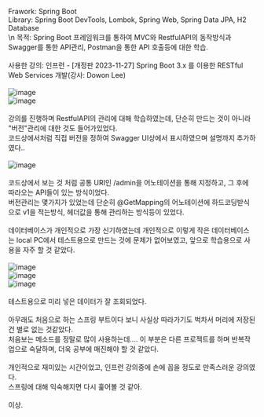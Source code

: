 
Frawork: Spring Boot <br/>
Library: Spring Boot DevTools, Lombok, Spring Web, Spring Data JPA, H2 Database <br/>
\n
목적: Spring Boot 프레임워크를 통하여 MVC와 RestfulAPI의 동작방식과 Swagger를 통한 API관리, Postman을 통한 API 호출등에 대한 학습.<br/>
<br/>
사용한 강의: 인프런 - [개정판 2023-11-27] Spring Boot 3.x 를 이용한 RESTful Web Services 개발(강사: Dowon Lee)<br/>
<br/>
![image](https://github.com/Yoo-mingi/JAVA-RestfulAIP-Tranning/assets/95891534/b3657162-4ed7-4b32-97f4-3298a2e59fa8)<br/>
![image](https://github.com/Yoo-mingi/JAVA-RestfulAIP-Tranning/assets/95891534/3edec568-b83d-4bc5-a377-e78c78e00434)<br/>
<br/>
강의를 진행하며 RestfulAPI의 관리에 대해 학습하였는데, 단순히 만드는 것이 아니라 "버전"관리에 대한 것도 들어가있었다. <br/>
코드상에서처럼 직접 버전을 정하여 Swagger UI상에서 표시하였으며 설명까지 추가하였다.. <br/>
<br/>
![image](https://github.com/Yoo-mingi/JAVA-RestfulAIP-Tranning/assets/95891534/cb5b2dd6-4f9c-47a3-9212-c4bd0401ce8b)<br/>
<br/>
코드상에서 보는 것 처럼 공통 URI인 /admin을 어노테이션을 통해 지정하고, 그 후에 따라오는 API들이 있는 방식이었다.<br/>
버전관리는 몇가지가 있었는데 단순히 @GetMapping의 어노테이션에 하드코딩받식으로 v1을 적는방식, 헤더값을 통해 관리하는 방식등이 있었다.<br/>
<br/>
데이터베이스가 개인적으로 가장 신기하였는데 개인적으로 이렇게 작은 데이터베이스는 local PC에서 테스트용으로 만드는 것에 문제가 없어보였고, 앞으로 학습용으로 사용을 자주 할 것 같았다.<br/>
<br/>
![image](https://github.com/Yoo-mingi/JAVA-RestfulAIP-Tranning/assets/95891534/8025d0ec-e154-4326-84ef-892e0ab84d04)<br/>
![image](https://github.com/Yoo-mingi/JAVA-RestfulAIP-Tranning/assets/95891534/a3e83fa4-84ae-4a2d-8b59-d99acafe1f83)<br/>
![image](https://github.com/Yoo-mingi/JAVA-RestfulAIP-Tranning/assets/95891534/a579dcb1-d26c-41d1-b5b6-7520993989cc)<br/>
<br/>
테스트용으로 미리 넣은 데이터가 잘 조회되었다.<br/>
<br/>
아무래도 처음으로 하는 스프링 부트이다 보니 사실상 따라가기도 벅차서 머리에 저장된건 별로 없는 것같았다.<br/>
처음보는 메소드를 정말로 많이 사용하는데.... 이 부분은 다른 프로젝트를 하며 반복작업으로 숙달하며, 더욱 공부에 매진해야 할 것 같았다.<br/>
<br/>
개인적으로 재미있는 시간이었고, 인프런 강의중에 손에 꼽을 정도로 만족스러운 강의였다.<br/>
스프링에 대해 익숙해지면 다시 훑어볼 것 같아.<br/>
<br/>
이상.<br/>
